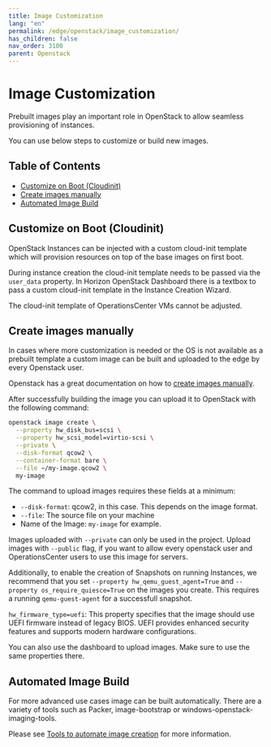 ```yaml
---
title: Image Customization
lang: "en"
permalink: /edge/openstack/image_customization/
has_children: false
nav_order: 3100
parent: Openstack
---
```


# Image Customization

Prebuilt images play an important role in OpenStack to allow seamless provisioning of instances.

You can use below steps to customize or build new images.

## Table of Contents

- [Customize on Boot (Cloudinit)](#customize-on-boot-cloudinit)
- [Create images manually](#create-images-manually)
- [Automated Image Build](#automated-image-build)

## Customize on Boot (Cloudinit)

OpenStack Instances can be injected with a custom cloud-init template which will provision resources on top of the base images on first boot.

During instance creation the cloud-init template needs to be passed via the `user_data` property. In Horizon OpenStack Dashboard there is a textbox to pass a custom cloud-init template in the Instance Creation Wizard.

The cloud-init template of OperationsCenter VMs cannot be adjusted.

## Create images manually

In cases where more customization is needed or the OS is not available as a prebuilt template a custom image can be built and uploaded to the edge by every Openstack user.

Openstack has a great documentation on how to [create images manually](https://docs.openstack.org/image-guide/create-images-manually.html).

After successfully building the image you can upload it to OpenStack with the following command:

```bash
openstack image create \
  --property hw_disk_bus=scsi \
  --property hw_scsi_model=virtio-scsi \
  --private \
  --disk-format qcow2 \
  --container-format bare \
  --file ~/my-image.qcow2 \
  my-image
```

The command to upload images requires these fields at a minimum:

- `--disk-format`: qcow2, in this case. This depends on the image format.
- `--file`: The source file on your machine
- Name of the Image: `my-image` for example.

Images uploaded with `--private` can only be used in the project. Upload images with `--public` flag, if you want to allow every openstack user and OperationsCenter users to use this image for servers.

Additionally, to enable the creation of Snapshots on running Instances, we recommend that you set `--property hw_qemu_guest_agent=True` and `--property os_require_quiesce=True` on the images you create. This requires a running `qemu-guest-agent` for a successfull snapshot.

`hw_firmware_type=uefi`: This property specifies that the image should use UEFI firmware instead of legacy BIOS. UEFI provides enhanced security features and supports modern hardware configurations.

You can also use the dashboard to upload images. Make sure to use the same properties there.

## Automated Image Build

For more advanced use cases image can be built automatically. There are a variety of tools such as Packer, image-bootstrap or windows-openstack-imaging-tools.

Please see [Tools to automate image creation](https://docs.openstack.org/image-guide/create-images-automatically.html) for more information.
